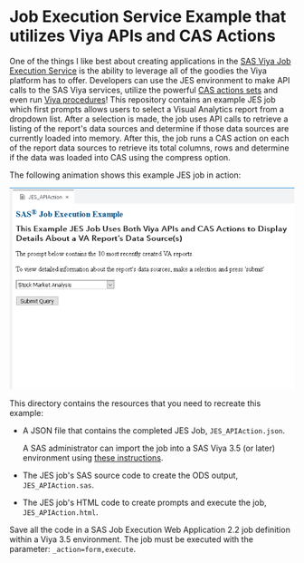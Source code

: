 # Job Execution Service Example that utilizes Viya APIs and CAS Actions

One of the things I like best about creating applications in the [SAS Viya Job Execution Service](https://go.documentation.sas.com/?cdcId=jobexeccdc&cdcVersion=2.2&docsetId=jobexecug&docsetTarget=titlepage.htm&locale=en#p0izfftsr05kf6n1barcj6t2pxid) is the ability to leverage all of the goodies the Viya platform has to offer.   Developers can use the JES environment to make API calls to the SAS Viya services, utilize the powerful [CAS actions sets](https://go.documentation.sas.com/?docsetId=pgmdiff&docsetTarget=p06ibhzb2bklaon1a86ili3wpil9.htm&docsetVersion=3.5&locale=en) and even run [Viya procedures](https://go.documentation.sas.com/?docsetId=pgmdiff&docsetTarget=n16pcp93f99tsen11ks9rgnongpw.htm&docsetVersion=3.5&locale=en)!  This repository contains an example JES job which first prompts allows users to select a Visual Analytics report from a dropdown list.  After a selection is made, the job uses API calls to retrieve a listing of the report's data sources and determine if those data sources are currently loaded into memory.  After this, the job runs a CAS action on each of the report data sources to retrieve its total columns, rows and determine if the data was loaded into CAS using the compress option.

The following animation shows this example JES job in action:

![Sample HTML form](./JES_APIAction.gif)

This directory contains the resources that you need to recreate this example:

- A JSON file that contains the completed JES Job,
  `JES_APIAction.json`.

  A SAS administrator can import the job into a SAS Viya 3.5 (or later)
  environment using
  [these instructions](https://go.documentation.sas.com/?docsetId=calpromotion&docsetTarget=n0djzpossyj6rrn1vvi1wfvp2qhp.htm&docsetVersion=3.5&locale=en#p1h997oay4wsjon1uby6m99zzhsx).

- The JES job's SAS source code to create the ODS output,
  `JES_APIAction.sas`.
- The JES job's HTML code to create prompts and execute the job,
  `JES_APIAction.html`.

Save all the code in a SAS Job Execution Web Application 2.2 job definition
within a Viya 3.5 environment. The job must be executed with the parameter:
`_action=form,execute`.
